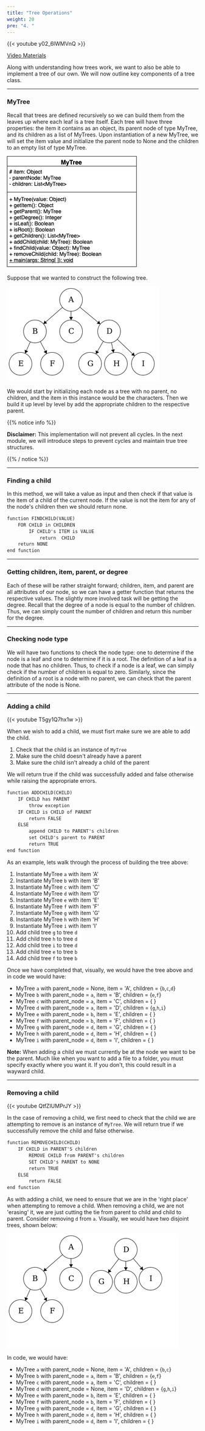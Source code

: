 ```yaml
---
title: "Tree Operations"
weight: 20
pre: "4. "
---
```


{{< youtube y02_6lWMVnQ  >}}

[Video Materials](video)

Along with understanding how trees work, we want to also be able to implement a tree of our own. We will now outline key components of a tree class. 

---

### MyTree

Recall that trees are defined recursively so we can build them from the leaves up where each leaf is a tree itself. Each tree will have three properties: the item it contains as an object, its parent node of type MyTree, and its children as a list of MyTrees. Upon instantiation of a new MyTree, we will set the item value and initialize the parent node to None and the children to an empty list of type MyTree. 

![UML](/images/14/tree_uml.png)

Suppose that we wanted to construct the following tree.

![Tree](/images/14/2Tree_Implementation.png)

We would start by initializing each node as a tree with no parent, no children, and the item in this instance would be the characters. Then we build it up level by level by add the appropriate children to the respective parent.

{{% notice info %}}

**Disclaimer:** This implementation will not prevent all cycles. In the next module, we will introduce steps to prevent cycles and maintain true tree structures.

{{% / notice %}}

---

### Finding a child

In this method, we will take a value as input and then check if that value is the item of a child of the current node. If the value is not the item for any of the node's children then we should return none.  

```tex
function FINDCHILD(VALUE)
    FOR CHILD in CHILDREN
        IF CHILD's ITEM is VALUE
            return  CHILD
    return NONE
end function
```

---

### Getting  children, item, parent, or degree

Each of these will be rather straight forward; children, item, and parent are all attributes of our node, so we can have a getter function that returns the respective values. The slightly more involved task will be getting the degree. Recall that the degree of a node is equal to the number of children. Thus, we can simply count the number of children and return this number for the degree. 

---

### Checking node type

We will have two functions to check the node type: one to determine if the node is a leaf and one to determine if it is a root. The definition of a leaf is a node that has no children. Thus, to check if a node is a leaf, we can simply check if the number of children is equal to zero. Similarly, since the definition of a root is a node with no parent, we can check that the parent attribute of the node is None. 

---

### Adding a child 

{{< youtube T5gy1Q7hx1w  >}}

When we wish to add a child, we must fisrt make sure we are able to add the child. 

1. Check that the child is an instance of `MyTree`
1. Make sure the child doesn't already have a parent
1. Make sure the child isn't already a child of the parent 

We will return true if the child was successfully added and false otherwise while raising the appropriate errors. 

```tex
function ADDCHILD(CHILD)
    IF CHILD has PARENT
        throw exception
    IF CHILD is CHILD of PARENT
        return FALSE
    ELSE
        append CHILD to PARENT's children
        set CHILD's parent to PARENT
        return TRUE
end function
```

As an example, lets walk through the process of building the tree above: 

1. Instantiate MyTree `a` with item 'A'
1. Instantiate MyTree `b` with item 'B'
1. Instantiate MyTree `c` with item 'C'
1. Instantiate MyTree `d` with item 'D'
1. Instantiate MyTree `e` with item 'E'
1. Instantiate MyTree `f` with item 'F'
1. Instantiate MyTree `g` with item 'G'
1. Instantiate MyTree `h` with item 'H'
1. Instantiate MyTree `i` with item 'I'
1. Add child tree `g` to tree `d`
1. Add child tree `h` to tree `d`
1. Add child tree `i` to tree `d`
1. Add child tree `e` to tree `b`
1. Add child tree `f` to tree `b`

Once we have completed that, visually, we would have the tree above and in code we would have: 

- MyTree `a` with parent_node = None, item = 'A', children = {`b`,`c`,`d`}
- MyTree `b` with parent_node = `a`, item = 'B', children = {`e`,`f`}
- MyTree `c` with parent_node = `a`, item = 'C', children = \{ \}
- MyTree `d` with parent_node = `a`, item = 'D', children = {`g`,`h`,`i`}
- MyTree `e` with parent_node = `b`, item = 'E', children = \{ \}
- MyTree `f` with parent_node = `b`, item = 'F', children = \{ \}
- MyTree `g` with parent_node = `d`, item = 'G', children = \{ \}
- MyTree `h` with parent_node = `d`, item = 'H', children = \{ \}
- MyTree `i` with parent_node = `d`, item = 'I', children = \{ \}

**Note:** When adding a child we must currently be at the node we want to be the parent. Much like when you want to add a file to a folder, you must specify exactly where you want it. If you don't, this could result in a wayward child.

---

### Removing a child

{{< youtube QtfZIUMPrJY  >}}

In the case of removing a child, we first need to check that the child we are attempting to remove is an instance of `MyTree`. We will return true if we successfully remove the child and false otherwise. 

```tex
function REMOVECHILD(CHILD)
    IF CHILD in PARENT'S children
        REMOVE CHILD from PARENT's children
        SET CHILD's PARENT to NONE
        return TRUE
    ELSE
        return FALSE
end function
```

As with adding a child, we need to ensure that we are in the 'right place' when attempting to remove a child. When removing a child, we are not 'erasing' it, we are just cutting the tie from parent to child and child to parent. Consider removing `d` from `a`. Visually, we would have two disjoint trees, shown below:

![Tree 2](/images/14/2Tree_Implementation2.png)

In code, we would have: 

- MyTree `a` with parent_node = None, item = 'A', children = {`b`,`c`}
- MyTree `b` with parent_node = `a`, item = 'B', children = {`e`,`f`}
- MyTree `c` with parent_node = `a`, item = 'C', children = \{ \}
- MyTree `d` with parent_node = None, item = 'D', children = {`g`,`h`,`i`}
- MyTree `e` with parent_node = `b`, item = 'E', children = \{ \}
- MyTree `f` with parent_node = `b`, item = 'F', children = \{ \}
- MyTree `g` with parent_node = `d`, item = 'G', children = \{ \}
- MyTree `h` with parent_node = `d`, item = 'H', children = \{ \}
- MyTree `i` with parent_node = `d`, item = 'I', children = \{ \}



